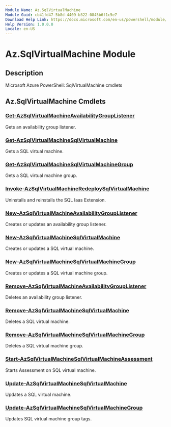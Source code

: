 ```yaml
---
Module Name: Az.SqlVirtualMachine
Module Guid: cb41fd47-5b8d-4409-b322-0845b6f1c5e7
Download Help Link: https://docs.microsoft.com/en-us/powershell/module/az.sqlvirtualmachine
Help Version: 1.0.0.0
Locale: en-US
---
```


# Az.SqlVirtualMachine Module
## Description
Microsoft Azure PowerShell: SqlVirtualMachine cmdlets

## Az.SqlVirtualMachine Cmdlets
### [Get-AzSqlVirtualMachineAvailabilityGroupListener](Get-AzSqlVirtualMachineAvailabilityGroupListener.md)
Gets an availability group listener.

### [Get-AzSqlVirtualMachineSqlVirtualMachine](Get-AzSqlVirtualMachineSqlVirtualMachine.md)
Gets a SQL virtual machine.

### [Get-AzSqlVirtualMachineSqlVirtualMachineGroup](Get-AzSqlVirtualMachineSqlVirtualMachineGroup.md)
Gets a SQL virtual machine group.

### [Invoke-AzSqlVirtualMachineRedeploySqlVirtualMachine](Invoke-AzSqlVirtualMachineRedeploySqlVirtualMachine.md)
Uninstalls and reinstalls the SQL Iaas Extension.

### [New-AzSqlVirtualMachineAvailabilityGroupListener](New-AzSqlVirtualMachineAvailabilityGroupListener.md)
Creates or updates an availability group listener.

### [New-AzSqlVirtualMachineSqlVirtualMachine](New-AzSqlVirtualMachineSqlVirtualMachine.md)
Creates or updates a SQL virtual machine.

### [New-AzSqlVirtualMachineSqlVirtualMachineGroup](New-AzSqlVirtualMachineSqlVirtualMachineGroup.md)
Creates or updates a SQL virtual machine group.

### [Remove-AzSqlVirtualMachineAvailabilityGroupListener](Remove-AzSqlVirtualMachineAvailabilityGroupListener.md)
Deletes an availability group listener.

### [Remove-AzSqlVirtualMachineSqlVirtualMachine](Remove-AzSqlVirtualMachineSqlVirtualMachine.md)
Deletes a SQL virtual machine.

### [Remove-AzSqlVirtualMachineSqlVirtualMachineGroup](Remove-AzSqlVirtualMachineSqlVirtualMachineGroup.md)
Deletes a SQL virtual machine group.

### [Start-AzSqlVirtualMachineSqlVirtualMachineAssessment](Start-AzSqlVirtualMachineSqlVirtualMachineAssessment.md)
Starts Assessment on SQL virtual machine.

### [Update-AzSqlVirtualMachineSqlVirtualMachine](Update-AzSqlVirtualMachineSqlVirtualMachine.md)
Updates a SQL virtual machine.

### [Update-AzSqlVirtualMachineSqlVirtualMachineGroup](Update-AzSqlVirtualMachineSqlVirtualMachineGroup.md)
Updates SQL virtual machine group tags.

